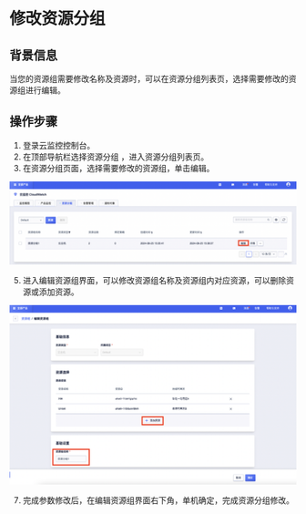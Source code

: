 # 修改资源分组

## 背景信息
当您的资源组需要修改名称及资源时，可以在资源分组列表页，选择需要修改的资源组进行编辑。

## 操作步骤
1. 登录云监控控制台。
2. 在顶部导航栏选择资源分组 ，进入资源分组列表页。
3. 在资源分组页面，选择需要修改的资源组，单击编辑。
   
![Image text](https://github.com/UCloudDoc-Team/cloudwatch/blob/master/images/10.png)

5. 进入编辑资源组界面，可以修改资源组名称及资源组内对应资源，可以删除资源或添加资源。
   
![Image text](https://github.com/UCloudDoc-Team/cloudwatch/blob/master/images/11.png)

7. 完成参数修改后，在编辑资源组界面右下角，单机确定，完成资源分组修改。
